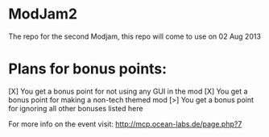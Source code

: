 ModJam2
=======

The repo for the second Modjam, this repo will come to use on 02 Aug 2013

Plans for bonus points:
=======
[X] You get a bonus point for not using any GUI in the mod
[X] You get a bonus point for making a non-tech themed mod
[>] You get a bonus point for ignoring all other bonuses listed here

For more info on the event visit:
http://mcp.ocean-labs.de/page.php?7
